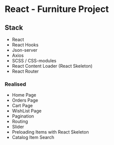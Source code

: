 # React - Furniture Project

## Stack

- React
- React Hooks
- Json-server
- Axios
- SCSS / CSS-modules
- React Content Loader (React Skeleton)
- React Router

### Realised

- Home Page
- Orders Page
- Cart Page
- WishList Page
- Pagination
- Routing
- Slider
- Preloading Items with React Skeleton
- Catalog Item Search

